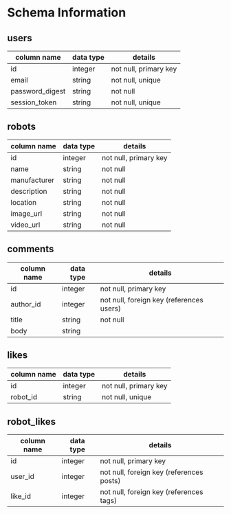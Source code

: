 # Schema Information

## users
column name     | data type | details
----------------|-----------|-----------------------
id              | integer   | not null, primary key
email           | string    | not null, unique
password_digest | string    | not null
session_token   | string    | not null, unique

## robots
column name | data type | details
------------|-----------|-----------------------
id          | integer   | not null, primary key
name        | string    | not null
manufacturer| string    | not null
description | string    | not null
location    | string    | not null
image_url   | string    | not null
video_url   | string    | not null

## comments
column name | data type | details
------------|-----------|-----------------------
id          | integer   | not null, primary key
author_id   | integer   | not null, foreign key (references users)
title       | string    | not null
body        | string    |

## likes
column name | data type | details
------------|-----------|-----------------------
id          | integer   | not null, primary key
robot_id    | string    | not null, unique

## robot_likes
column name | data type | details
------------|-----------|-----------------------
id          | integer   | not null, primary key
user_id     | integer   | not null, foreign key (references posts)
like_id     | integer   | not null, foreign key (references tags)

